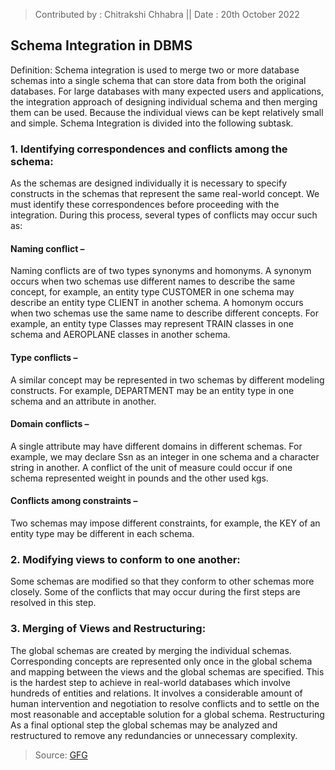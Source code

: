 > Contributed by : Chitrakshi Chhabra || Date : 20th October 2022

## Schema Integration in DBMS


Definition: Schema integration is used to merge two or more database schemas into a single schema that can store data from both the original databases. For large databases with many expected users and applications, the integration approach of designing individual schema and then merging them can be used. Because the individual views can be kept relatively small and simple. Schema Integration is divided into the following subtask. 

### 1. Identifying correspondences and conflicts among the schema: 
As the schemas are designed individually it is necessary to specify constructs in the schemas that represent the same real-world concept. We must identify these correspondences before proceeding with the integration. During this process, several types of conflicts may occur such as: 
 

#### Naming conflict – 
Naming conflicts are of two types synonyms and homonyms. A synonym occurs when two schemas use different names to describe the same concept, for example, an entity type CUSTOMER in one schema may describe an entity type CLIENT in another schema. A homonym occurs when two schemas use the same name to describe different concepts. For example, an entity type Classes may represent TRAIN classes in one schema and AEROPLANE classes in another schema. 
 
#### Type conflicts – 
A similar concept may be represented in two schemas by different modeling constructs. For example, DEPARTMENT may be an entity type in one schema and an attribute in another. 
 
#### Domain conflicts – 
A single attribute may have different domains in different schemas. For example, we may declare Ssn as an integer in one schema and a character string in another. A conflict of the unit of measure could occur if one schema represented weight in pounds and the other used kgs. 
 
#### Conflicts among constraints – 
Two schemas may impose different constraints, for example, the KEY of an entity type may be different in each schema. 
 
### 2. Modifying views to conform to one another: 
Some schemas are modified so that they conform to other schemas more closely. Some of the conflicts that may occur during the first steps are resolved in this step. 

### 3. Merging of Views and Restructuring: 
The global schemas are created by merging the individual schemas. Corresponding concepts are represented only once in the global schema and mapping between the views and the global schemas are specified. This is the hardest step to achieve in real-world databases which involve hundreds of entities and relations. It involves a considerable amount of human intervention and negotiation to resolve conflicts and to settle on the most reasonable and acceptable solution for a global schema. Restructuring As a final optional step the global schemas may be analyzed and restructured to remove any redundancies or unnecessary complexity.



> Source: [GFG](https://www.geeksforgeeks.org/schema-integration-in-dbms/)

